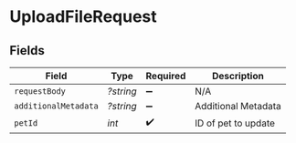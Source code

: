 # UploadFileRequest


## Fields

| Field                | Type                 | Required             | Description          |
| -------------------- | -------------------- | -------------------- | -------------------- |
| `requestBody`        | *?string*            | :heavy_minus_sign:   | N/A                  |
| `additionalMetadata` | *?string*            | :heavy_minus_sign:   | Additional Metadata  |
| `petId`              | *int*                | :heavy_check_mark:   | ID of pet to update  |